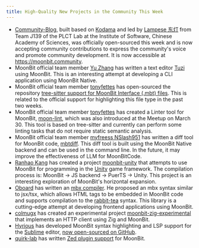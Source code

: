 ```yaml
---
title: High-Quality New Projects in the Community This Week
---
```


- [Community-Blog](https://github.com/moonbit-community/community-blog), built based on [Kodama](https://github.com/kokic/kodama) and led by [Lampese 东灯](https://github.com/Lampese) from Team J139 of the PLCT Lab at the Institute of Software, Chinese Academy of Sciences, was officially open-sourced this week and is now accepting community contributions to express the community's voice and promote community development. It is now accessible at https://moonbit.community.
- MoonBit official team member [Yu Zhang](https://github.com/Yu-zh) has written a text editor [Tuzi](https://github.com/Yu-zh/Tuzi) using MoonBit. This is an interesting attempt at developing a CLI application using MoonBit Native.
- MoonBit official team member [tonyfettes](https://github.com/tonyfettes) has open-sourced the repository [tree-sitter support for MoonBit Interface (.mbt) files](https://github.com/tonyfettes/tree-sitter-mbti). This is related to the official support for highlighting this file type in the past two weeks.
- MoonBit official team member [tonyfettes](https://github.com/tonyfettes) has created a Linter tool for MoonBit, [moon-lint](https://github.com/tonyfettes/moon-lint), which was also introduced at the Meetup on March 30. This tool is based on tree-sitter and currently can perform some linting tasks that do not require static semantic analysis.
- MoonBit official team member [myfreess NSlash951](https://github.com/myfreess) has written a diff tool for MoonBit code, [mbtdiff](https://github.com/myfreess/mbtdiff). This diff tool is built using the MoonBit Native backend and can be used in the command line. In the future, it may improve the effectiveness of LLM for MoonBitCode.
- [Ranhao Kang](https://github.com/RanhaoKang) has created a project [moonbit-unity](https://github.com/RanhaoKang/moonbit-unity) that attempts to use MoonBit for programming in the [Unity](https://unity.com) game framework. The compilation process is: MoonBit -> JS backend -> PuerTS -> Unity. This project is an interesting exploration of MoonBit's horizontal expansion.
- [Oboard](https://github.com/oboard) has written an [mbx compiler](https://github.com/oboard/mbx-compiler). He proposed an mbx syntax similar to jsx/tsx, which allows HTML tags to be embedded in MoonBit code and supports compilation to the [rabbit-tea](https://github.com/Yoorkin/rabbit-tea) syntax. This library is a cutting-edge attempt at developing frontend applications using MoonBit.
- [colmugx](https://github.com/colmugx) has created an experimental project [moonbit-zig-experimental](https://github.com/colmugx/moonbit-zig-experimental) that implements an HTTP client using Zig and MoonBit.
- [Hyrious](https://github.com/hyrious) has developed MoonBit syntax highlighting and LSP support for the [Sublime](https://www.sublimetext.com) editor, [now open-sourced on GitHub](https://github.com/hyrious/moonbit-syntax-highlight/).
- [quirk-lab](https://github.com/quirk-lab) has written [Zed plugin support](https://github.com/quirk-lab/zed-moonbit) for MoonBit.
